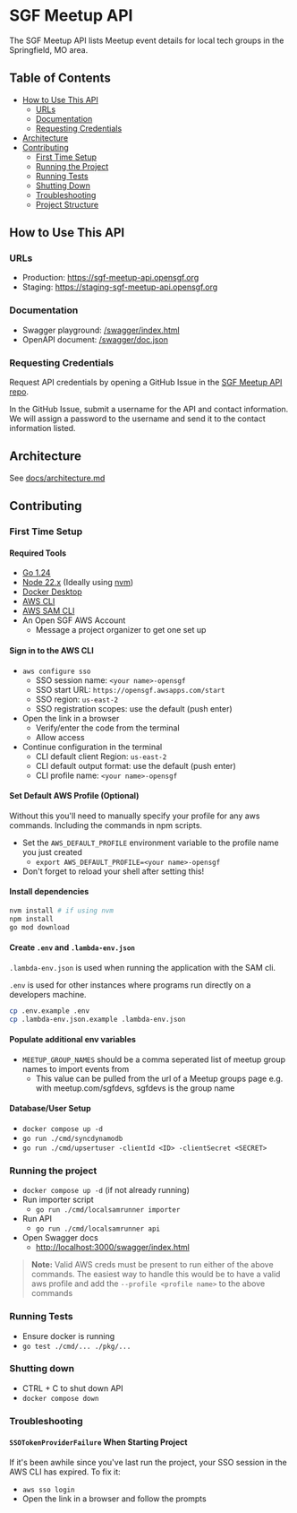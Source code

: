 # SGF Meetup API

The SGF Meetup API lists Meetup event details for local tech groups in the Springfield, MO area.

## Table of Contents
- [How to Use This API](#how-to-use-this-api)
    - [URLs](#urls)
	- [Documentation](#documentation)
	- [Requesting Credentials](#requesting-credentials)
- [Architecture](#architecture)
- [Contributing](#contributing)
	- [First Time Setup](#first-time-setup)
	- [Running the Project](#running-the-project)
    - [Running Tests](#running-testsc)
	- [Shutting Down](#shutting-down)
	- [Troubleshooting](#troubleshooting)
    - [Project Structure](#project-structure)

## How to Use This API

### URLs

- Production: https://sgf-meetup-api.opensgf.org
- Staging: https://staging-sgf-meetup-api.opensgf.org

### Documentation

- Swagger playground: [/swagger/index.html](https://staging-sgf-meetup-api.opensgf.org/swagger/index.html)
- OpenAPI document: [/swagger/doc.json](https://staging-sgf-meetup-api.opensgf.org/swagger/doc.json)

### Requesting Credentials

Request API credentials by opening a GitHub Issue in the [SGF Meetup API repo](https://github.com/Open-SGF/sgf-meetup-api/issues/).

In the GitHub Issue, submit a username for the API and contact information.  We will assign a password to the username and send it to the contact information listed.

## Architecture

See [docs/architecture.md](./docs/architecture.md)

## Contributing

### First Time Setup

#### Required Tools
- [Go 1.24](https://go.dev/dl/)
- [Node 22.x](https://nodejs.org) (Ideally using [nvm](https://github.com/nvm-sh/nvm))
- [Docker Desktop](https://www.docker.com/products/docker-desktop/)
- [AWS CLI](https://docs.aws.amazon.com/cli/latest/userguide/getting-started-install.html)
- [AWS SAM CLI](https://docs.aws.amazon.com/serverless-application-model/latest/developerguide/install-sam-cli.html)
- An Open SGF AWS Account
	- Message a project organizer to get one set up

#### Sign in to the AWS CLI
- `aws configure sso`
  - SSO session name: `<your name>-opensgf`
  - SSO start URL: `https://opensgf.awsapps.com/start`
  - SSO region: `us-east-2`
  - SSO registration scopes: use the default (push enter)
- Open the link in a browser
  - Verify/enter the code from the terminal
  - Allow access
- Continue configuration in the terminal
  - CLI default client Region: `us-east-2`
  - CLI default output format: use the default (push enter)
  - CLI profile name: `<your name>-opensgf`

#### Set Default AWS Profile (Optional)
Without this you'll need to manually specify your profile for any aws commands.
Including the commands in npm scripts.
- Set the `AWS_DEFAULT_PROFILE` environment variable to the profile name you just created
  - `export AWS_DEFAULT_PROFILE=<your name>-opensgf`
- Don't forget to reload your shell after setting this!

#### Install dependencies
```bash
nvm install # if using nvm
npm install
go mod download
```

#### Create `.env` and `.lambda-env.json`

`.lambda-env.json` is used when running the application with the SAM cli.

`.env` is used for other instances where programs run directly on a developers machine. 

```bash
cp .env.example .env
cp .lambda-env.json.example .lambda-env.json
```

#### Populate additional env variables
- `MEETUP_GROUP_NAMES` should be a comma seperated list of meetup group names to import events from
  - This value can be pulled from the url of a Meetup groups page e.g. with meetup.com/sgfdevs, sgfdevs is the group name

#### Database/User Setup
- `docker compose up -d`
- `go run ./cmd/syncdynamodb`
- `go run ./cmd/upsertuser -clientId <ID> -clientSecret <SECRET>`

### Running the project
- `docker compose up -d` (if not already running)
- Run importer script
  - `go run ./cmd/localsamrunner importer`
- Run API
  - `go run ./cmd/localsamrunner api`
- Open Swagger docs
  - [http://localhost:3000/swagger/index.html](http://localhost:3000/swagger/index.html)

> **Note:** Valid AWS creds must be present to run either of the above commands.
The easiest way to handle this would be to have a valid aws profile and add the `--profile <profile name>` to the above commands

### Running Tests
- Ensure docker is running
- `go test ./cmd/... ./pkg/...`

### Shutting down
- CTRL + C to shut down API
- `docker compose down`

### Troubleshooting

#### `SSOTokenProviderFailure` When Starting Project
If it's been awhile since you've last run the project, your SSO session in the AWS CLI has expired.
To fix it:
- `aws sso login`
- Open the link in a browser and follow the prompts

